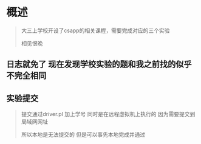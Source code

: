 # 概述

> 大三上学校开设了csapp的相关课程，需要完成对应的三个实验
>
> 相见恨晚

## 日志就免了 现在发现学校实验的题和我之前找的似乎不完全相同

## 实验提交

> 提交通过driver.pl 加上学号 同时是在远程虚拟机上执行的 因为需要提交到局域网网址
>
> 所以本地是无法提交的 但是可以事先本地完成并通过

